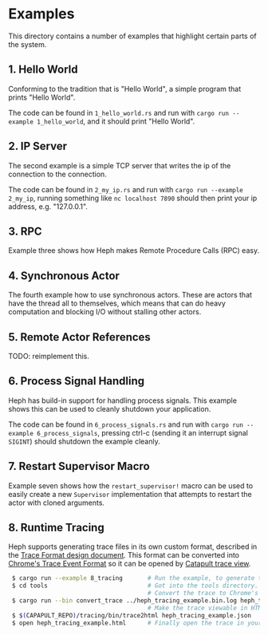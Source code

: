# Examples

This directory contains a number of examples that highlight certain parts of the
system.


## 1. Hello World

Conforming to the tradition that is "Hello World", a simple program that prints
"Hello World".

The code can be found in `1_hello_world.rs` and run with `cargo run --example
1_hello_world`, and it should print "Hello World".


## 2. IP Server

The second example is a simple TCP server that writes the ip of the connection
to the connection.

The code can be found in `2_my_ip.rs` and run with `cargo run --example
2_my_ip`, running something like `nc localhost 7890` should then print your ip
address, e.g. "127.0.0.1".


## 3. RPC

Example three shows how Heph makes Remote Procedure Calls (RPC) easy.


## 4. Synchronous Actor

The fourth example how to use synchronous actors. These are actors that have the
thread all to themselves, which means that can do heavy computation and blocking
I/O without stalling other actors.


## 5. Remote Actor References

TODO: reimplement this.


## 6. Process Signal Handling

Heph has build-in support for handling process signals. This example shows this
can be used to cleanly shutdown your application.

The code can be found in `6_process_signals.rs` and run with `cargo run
--example 6_process_signals`, pressing ctrl-c (sending it an interrupt signal
`SIGINT`) should shutdown the example cleanly.


## 7. Restart Supervisor Macro

Example seven shows how the `restart_supervisor!` macro can be used to easily
create a new `Supervisor` implementation that attempts to restart the actor with
cloned arguments.


## 8. Runtime Tracing

Heph supports generating trace files in its own custom format, described in the
[Trace Format design document]. This format can be converted into [Chrome's
Trace Event Format] so it can be opened by [Catapult trace view].

```bash
 $ cargo run --example 8_tracing       # Run the example, to generate the trace.
 $ cd tools                            # Got into the tools directory.
                                       # Convert the trace to Chrome's format.
 $ cargo run --bin convert_trace ../heph_tracing_example.bin.log heph_tracing_example.json
                                       # Make the trace viewable in HTML.
 $ $(CAPAPULT_REPO)/tracing/bin/trace2html heph_tracing_example.json
 $ open heph_tracing_example.html      # Finally open the trace in your browser.
```

[Trace Format design document]: ../doc/Trace%20Format.md
[Chrome's Trace Event Format]: https://docs.google.com/document/d/1CvAClvFfyA5R-PhYUmn5OOQtYMH4h6I0nSsKchNAySU/preview
[Catapult trace view]: https://chromium.googlesource.com/catapult/+/refs/heads/master/tracing/README.md
